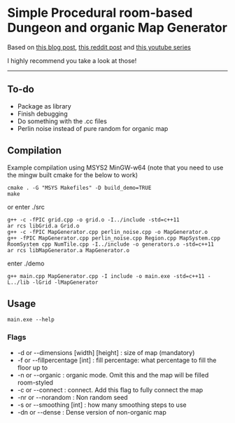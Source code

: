 # Simple Procedural room-based Dungeon and organic Map Generator

Based on [this blog post](https://www.gamasutra.com/blogs/AAdonaac/20150903/252889/Procedural_Dungeon_Generation_Algorithm.php), [this reddit post](https://www.reddit.com/r/gamedev/comments/1dlwc4/procedural_dungeon_generation_algorithm_explained/) and [this youtube series](https://www.youtube.com/watch?v=eJEpeUH1EMg)

I highly recommend you take a look at those!

---------------------

## To-do
* Package as library
* Finish debugging
* Do something with the .cc files
* Perlin noise instead of pure random for organic map

## Compilation

Example compilation using MSYS2 MinGW-w64 (note that you need to use the mingw built cmake for the below to work)
```
cmake . -G "MSYS Makefiles" -D build_demo=TRUE
make
```

or enter ./src

```
g++ -c -fPIC grid.cpp -o grid.o -I../include -std=c++11
ar rcs libGrid.a Grid.o
g++ -c -fPIC MapGenerator.cpp perlin_noise.cpp -o MapGenerator.o
g++ -fPIC MapGenerator.cpp perlin_noise.cpp Region.cpp MapSystem.cpp RoomSystem cpp NumTile.cpp -I../include -o generators.o -std=c++11
ar rcs libMapGenerator.a MapGenerator.o
```

enter ./demo

`g++ main.cpp MapGenerator.cpp -I include -o main.exe -std=c++11 -L../lib -lGrid -lMapGenerator`
## Usage

`main.exe --help`

### Flags
* -d or --dimensions [width] [height] : size of map (mandatory)
* -f or --fillpercentage [int] : fill percentage: what percentage to fill the floor up to
* -n or --organic : organic mode. Omit this and the map will be filled room-styled
* -c or --connect : connect. Add this flag to fully connect the map
* -nr or --norandom : Non random seed
* -s or --smoothing [int] : how many smoothing steps to use
* -dn or --dense : Dense version of non-organic map
